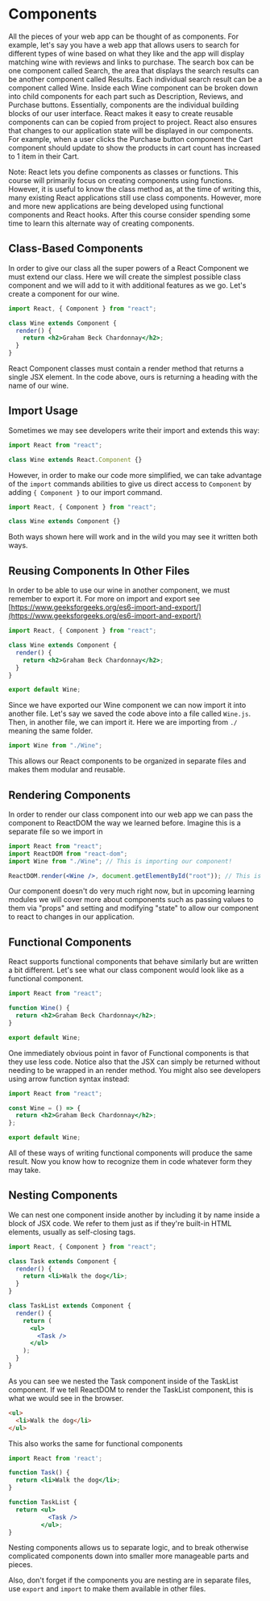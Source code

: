 # Components

All the pieces of your web app can be thought of as components. For example, let's say you have a web app that allows users to search for different types of wine based on what they like and the app will display matching wine with reviews and links to purchase. The search box can be one component called Search, the area that displays the search results can be another component called Results. Each individual search result can be a component called Wine. Inside each Wine component can be broken down into child components for each part such as Description, Reviews, and Purchase buttons. Essentially, components are the individual building blocks of our user interface. React makes it easy to create reusable components can can be copied from project to project. React also ensures that changes to our application state will be displayed in our components. For example, when a user clicks the Purchase button component the Cart component should update to show the products in cart count has increased to 1 item in their Cart.

Note: React lets you define components as classes or functions. This course will primarily focus on creating components using functions. However, it is useful to know the class method as, at the time of writing this, many existing React applications still use class components. However, more and more new applications are being developed using functional components and React hooks. After this course consider spending some time to learn this alternate way of creating components.

## Class-Based Components

In order to give our class all the super powers of a React Component we must extend our class. Here we will create the simplest possible class component and we will add to it with additional features as we go. Let's create a component for our wine.

```jsx
import React, { Component } from "react";

class Wine extends Component {
  render() {
    return <h2>Graham Beck Chardonnay</h2>;
  }
}
```

React Component classes must contain a render method that returns a single JSX element. In the code above, ours is returning a heading with the name of our wine.

## Import Usage

Sometimes we may see developers write their import and extends this way:

```jsx
import React from "react";

class Wine extends React.Component {}
```

However, in order to make our code more simplified, we can take advantage of the `import` commands abilities to give us direct access to `Component` by adding `{ Component }` to our import command.

```jsx
import React, { Component } from "react";

class Wine extends Component {}
```

Both ways shown here will work and in the wild you may see it written both ways.

## Reusing Components In Other Files

In order to be able to use our wine in another component, we must remember to export it. For more on import and export see [https://www.geeksforgeeks.org/es6-import-and-export/](https://www.geeksforgeeks.org/es6-import-and-export/)

```jsx
import React, { Component } from "react";

class Wine extends Component {
  render() {
    return <h2>Graham Beck Chardonnay</h2>;
  }
}

export default Wine;
```

Since we have exported our Wine component we can now import it into another file. Let's say we saved the code above into a file called `Wine.js`. Then, in another file, we can import it. Here we are importing from `./` meaning the same folder.

```javascript
import Wine from "./Wine";
```

This allows our React components to be organized in separate files and makes them modular and reusable.

## Rendering Components

In order to render our class component into our web app we can pass the component to ReactDOM the way we learned before. Imagine this is a separate file so we import in

```jsx
import React from "react";
import ReactDOM from "react-dom";
import Wine from "./Wine"; // This is importing our component!

ReactDOM.render(<Wine />, document.getElementById("root")); // This is rendering our component into the DOM.
```

Our component doesn't do very much right now, but in upcoming learning modules we will cover more about components such as passing values to them via "props" and setting and modifying "state" to allow our component to react to changes in our application.

## Functional Components

React supports functional components that behave similarly but are written a bit different. Let's see what our class component would look like as a functional component.

```jsx
import React from "react";

function Wine() {
  return <h2>Graham Beck Chardonnay</h2>;
}

export default Wine;
```

One immediately obvious point in favor of Functional components is that they use less code. Notice also that the JSX can simply be returned without needing to be wrapped in an render method. You might also see developers using arrow function syntax instead:

```jsx
import React from "react";

const Wine = () => {
  return <h2>Graham Beck Chardonnay</h2>;
};

export default Wine;
```

All of these ways of writing functional components will produce the same result. Now you know how to recognize them in code whatever form they may take.

## Nesting Components

We can nest one component inside another by including it by name inside a block of JSX code. We refer to them just as if they're built-in HTML elements, usually as self-closing tags.

```jsx
import React, { Component } from "react";

class Task extends Component {
  render() {
    return <li>Walk the dog</li>;
  }
}

class TaskList extends Component {
  render() {
    return (
      <ul>
        <Task />
      </ul>
    );
  }
}
```

As you can see we nested the Task component inside of the TaskList component. If we tell ReactDOM to render the TaskList component, this is what we would see in the browser.

```html
<ul>
  <li>Walk the dog</li>
</ul>
```

This also works the same for functional components

```jsx
import React from 'react';

function Task() {
  return <li>Walk the dog</li>;
}

function TaskList {
  return <ul>
           <Task />
         </ul>;
}
```

Nesting components allows us to separate logic, and to break otherwise complicated components down into smaller more manageable parts and pieces.

Also, don't forget if the components you are nesting are in separate files, use `export` and `import` to make them available in other files.
